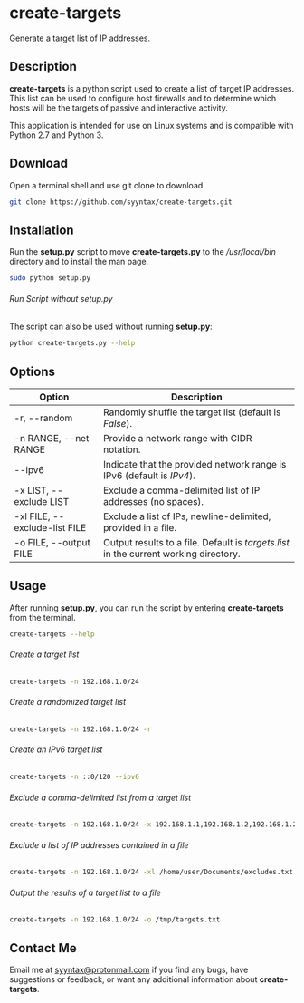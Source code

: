 # create-targets
Generate a target list of IP addresses.
## Description
**create-targets** is a python script used to create a list of target IP addresses. This list can be used to configure host firewalls and to determine which hosts will be the targets of passive and interactive activity.

This application is intended for use on Linux systems and is compatible with Python 2.7 and Python 3.
## Download
Open a terminal shell and use git clone to download.
```bash
git clone https://github.com/syyntax/create-targets.git
```
## Installation
Run the **setup.py** script to move **create-targets.py** to the */usr/local/bin* directory and to install the man page.
```bash
sudo python setup.py
```
###### Run Script without setup.py
The script can also be used without running **setup.py**:
```bash
python create-targets.py --help
```
## Options
| Option                        | Description                                                                            |
|-------------------------------|----------------------------------------------------------------------------------------|
| -r, --random                  | Randomly shuffle the target list (default is  *False*).                                |
| -n RANGE, --net RANGE         | Provide a network range with CIDR notation.                                            |
| --ipv6                        | Indicate that the provided network range is IPv6 (default is *IPv4*).                  |
| -x LIST, --exclude LIST       | Exclude a comma-delimited list of IP addresses (no spaces).                            |
| -xl FILE, --exclude-list FILE | Exclude a list of IPs, newline-delimited, provided in a file.                          |
| -o FILE, --output FILE        | Output results to a file.  Default is *targets.list* in the current working directory. |

## Usage
After running **setup.py**, you can run the script by entering **create-targets** from the terminal.
```bash
create-targets --help
```
###### Create a target list
```bash
create-targets -n 192.168.1.0/24
```
###### Create a randomized target list
```bash
create-targets -n 192.168.1.0/24 -r
```
###### Create an IPv6 target list
```bash
create-targets -n ::0/120 --ipv6
```
###### Exclude a comma-delimited list from a target list
```bash
create-targets -n 192.168.1.0/24 -x 192.168.1.1,192.168.1.2,192.168.1.254
```
###### Exclude a list of IP addresses contained in a file
```bash
create-targets -n 192.168.1.0/24 -xl /home/user/Documents/excludes.txt
```
###### Output the results of a target list to a file
```bash
create-targets -n 192.168.1.0/24 -o /tmp/targets.txt
```
## Contact Me
Email me at [syyntax@protonmail.com](mailto:syyntax@protonmail.com) if you find any bugs, have suggestions or feedback, or want any additional information about **create-targets**.
